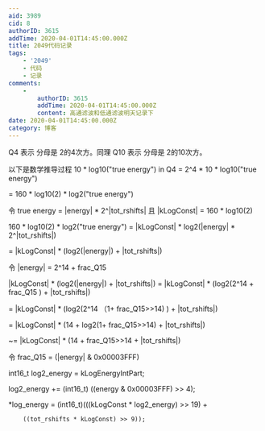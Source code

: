 ```yaml
---
aid: 3989
cid: 8
authorID: 3615
addTime: 2020-04-01T14:45:00.000Z
title: 2049代码记录
tags:
    - '2049'
    - 代码
    - 记录
comments:
    -
        authorID: 3615
        addTime: 2020-04-01T14:45:00.000Z
        content: 高通滤波和低通滤波明天记录下
date: 2020-04-01T14:45:00.000Z
category: 博客
---
```


Q4 表示 分母是 2的4次方。同理 Q10 表示 分母是 2的10次方。

以下是数学推导过程 10 \* log10("true energy") in Q4 = 2^4 \* 10 \* log10("true energy")

\= 160 \* log10(2) \* log2("true energy")

令 true energy = |energy| \* 2^|tot\_rshifts| 且 |kLogConst| = 160 \* log10(2)

160 \* log10(2) \* log2("true energy") = |kLogConst| \* log2(|energy| \* 2^|tot\_rshifts|)

\= |kLogConst| \* (log2(|energy|) + |tot\_rshifts|)

令 |energy| = 2^14 + frac\_Q15

|kLogConst| \* (log2(|energy|) + |tot\_rshifts|) = |kLogConst| \* (log2(2^14 + frac\_Q15 ) + |tot\_rshifts|)

\= |kLogConst| \* (log2(2^14 （1+ frac\_Q15>>14) ) + |tot\_rshifts|)

\= |kLogConst| \* (14 + log2(1+ frac\_Q15>>14) + |tot\_rshifts|)

~= |kLogConst| \* (14 + frac\_Q15>>14 + |tot\_rshifts|)

令 frac\_Q15 = (|energy| & 0x00003FFF)

int16\_t log2\_energy = kLogEnergyIntPart;

log2\_energy += (int16\_t) ((energy & 0x00003FFF) >> 4);

\*log\_energy = (int16\_t)(((kLogConst \* log2\_energy) >> 19) +

        ((tot_rshifts * kLogConst) >> 9));
